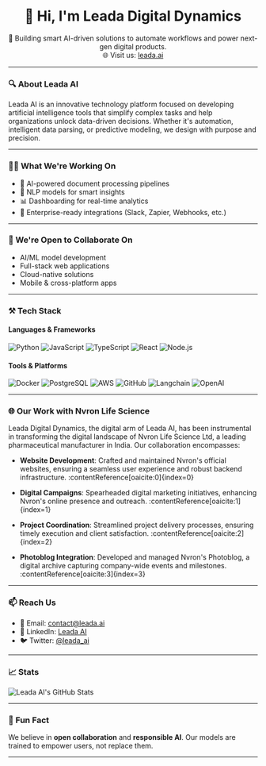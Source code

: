 <h1 align="center">👋 Hi, I'm Leada Digital Dynamics</h1>

<p align="center">
🚀 Building smart AI-driven solutions to automate workflows and power next-gen digital products.<br>
🌐 Visit us: <a href="https://leada.ai">leada.ai</a>
</p>

---

### 🔍 About Leada AI

Leada AI is an innovative technology platform focused on developing artificial intelligence tools that simplify complex tasks and help organizations unlock data-driven decisions. Whether it's automation, intelligent data parsing, or predictive modeling, we design with purpose and precision.

---

### 👨‍💻 What We're Working On

- 🤖 AI-powered document processing pipelines  
- 🧠 NLP models for smart insights  
- 📊 Dashboarding for real-time analytics  
- 💼 Enterprise-ready integrations (Slack, Zapier, Webhooks, etc.)

---

### 🤝 We're Open to Collaborate On

- AI/ML model development  
- Full-stack web applications  
- Cloud-native solutions  
- Mobile & cross-platform apps

---

### ⚒️ Tech Stack

#### Languages & Frameworks
![Python](https://img.shields.io/badge/-Python-3776AB?style=flat&logo=python&logoColor=white)
![JavaScript](https://img.shields.io/badge/-JavaScript-F7DF1E?style=flat&logo=javascript&logoColor=black)
![TypeScript](https://img.shields.io/badge/-TypeScript-007ACC?style=flat&logo=typescript&logoColor=white)
![React](https://img.shields.io/badge/-React-61DAFB?style=flat&logo=react&logoColor=black)
![Node.js](https://img.shields.io/badge/-Node.js-339933?style=flat&logo=node.js&logoColor=white)

#### Tools & Platforms
![Docker](https://img.shields.io/badge/-Docker-2496ED?style=flat&logo=docker&logoColor=white)
![PostgreSQL](https://img.shields.io/badge/-PostgreSQL-336791?style=flat&logo=postgresql&logoColor=white)
![AWS](https://img.shields.io/badge/-AWS-232F3E?style=flat&logo=amazon-aws&logoColor=white)
![GitHub](https://img.shields.io/badge/-GitHub-181717?style=flat&logo=github&logoColor=white)
![Langchain](https://img.shields.io/badge/-Langchain-000000?style=flat&logoColor=white)
![OpenAI](https://img.shields.io/badge/-OpenAI-412991?style=flat&logo=openai&logoColor=white)

---

### 🌐 Our Work with Nvron Life Science

Leada Digital Dynamics, the digital arm of Leada AI, has been instrumental in transforming the digital landscape of Nvron Life Science Ltd, a leading pharmaceutical manufacturer in India. Our collaboration encompasses:

- **Website Development**: Crafted and maintained Nvron's official websites, ensuring a seamless user experience and robust backend infrastructure. :contentReference[oaicite:0]{index=0}

- **Digital Campaigns**: Spearheaded digital marketing initiatives, enhancing Nvron's online presence and outreach. :contentReference[oaicite:1]{index=1}

- **Project Coordination**: Streamlined project delivery processes, ensuring timely execution and client satisfaction. :contentReference[oaicite:2]{index=2}

- **Photoblog Integration**: Developed and managed Nvron's Photoblog, a digital archive capturing company-wide events and milestones. :contentReference[oaicite:3]{index=3}

---

### 📫 Reach Us

- 📧 Email: [contact@leada.ai](mailto:contact@leada.ai)  
- 💼 LinkedIn: [Leada AI](https://linkedin.com/company/leada-ai)  
- 🐦 Twitter: [@leada_ai](https://twitter.com/leada_ai)

---

### 📈 Stats

![Leada AI's GitHub Stats](https://github-readme-stats.vercel.app/api?username=leada-ai&show_icons=true&theme=radical)

---

### 🌱 Fun Fact

We believe in **open collaboration** and **responsible AI**. Our models are trained to empower users, not replace them.

---

